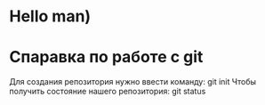 # Hello man)
# Спаравка по работе с git
Для создания репозитория нужно ввести команду:
git init
Чтобы получить состояние нашего репозитория:
git status
